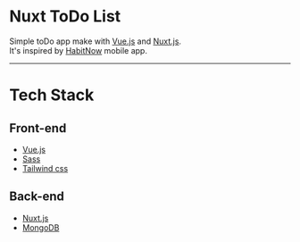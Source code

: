 # Nuxt ToDo List

Simple toDo app make with [Vue.js](https://vuejs.org/) and [Nuxt.js](https://nuxtjs.org/).  
It's inspired by [HabitNow](https://play.google.com/store/apps/details?id=com.habitnow&hl=en&gl=US) mobile app.  

---

# Tech Stack
## Front-end
- [Vue.js](https://vuejs.org/)
- [Sass](https://sass-lang.com/)
- [Tailwind css](https://tailwindcss.com/)

## Back-end
- [Nuxt.js](https://nuxtjs.org/)
- [MongoDB](https://www.mongodb.com/)
